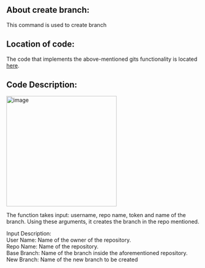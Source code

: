 ## About create branch:

This command is used to create branch

## Location of code:

The code that implements the above-mentioned gits functionality is located [here](https://github.com/psvkaushik/Group50_Proj2/blob/main/src/gits_createbranch.py).

## Code Description:

<img width="288" alt="image" src="https://github.com/psvkaushik/Group50_Proj2/assets/144864099/75bc4481-900b-4f49-ad01-6cd12d30ea92">

The function takes input: username, repo name, token and name of the branch. Using these arguments, it creates the branch in the repo mentioned.

Input Description:\
User Name: Name of the owner of the repository.\
Repo Name: Name of the repository.\
Base Branch: Name of the branch inside the aforementioned repository.\
New Branch: Name of the new branch to be created
